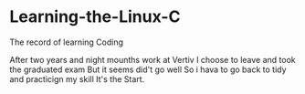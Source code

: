 # Learning-the-Linux-C
The record of learning Coding

After two years and night mounths work at Vertiv
I choose to leave and took the graduated exam
But it seems did't go well
So i hava to go back to tidy and practicign my skill
It's the Start.
